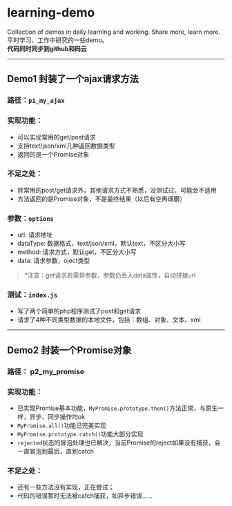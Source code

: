 # learning-demo
Collection of demos in daily learning and working. Share more, learn more.
平时学习、工作中研究的一些demo。  
**代码同时同步到github和码云**
***
## Demo1 封装了一个ajax请求方法
### 路径：`p1_my_ajax`  
### 实现功能：
- 可以实现常用的get/post请求
- 支持text/json/xml几种返回数据类型
- 返回的是一个Promise对象

### 不足之处：  
- 除常用的post/get请求外，其他请求方式不熟悉，没测试过，可能会不适用
- 方法返回的是Promise对象，不是最终结果（以后有空再琢磨）

### 参数：`options`
- url: 请求地址
- dataType: 数据格式，text/json/xml，默认text，不区分大小写
- method: 请求方式，默认get，不区分大小写
- data: 请求参数，oject类型

> *注意：get请求若需带参数，参数仍丢入data属性，自动拼接url

### 测试：`index.js`  
- 写了两个简单的php程序测试了post和get请求
- 请求了4种不同类型数据的本地文件，包括：数组、对象、文本、xml

***
## Demo2 封装一个Promise对象

### 路径： p2_my_promise  

### 实现功能：
- 已实现Promise基本功能，`MyPromise.prototype.then()`方法正常，与原生一样，异步、同步操作均ok
- `MyPromise.all()`功能已完美实现
- `MyPromise.prototype.catch()`功能大部分实现
- `rejected`状态的冒泡处理也已解决，当前Promise的reject如果没有捕获，会一直冒泡到最后，直到catch

### 不足之处：
- 还有一些方法没有实现，正在尝试；
- 代码的错误暂时无法被catch捕获，如异步错误……